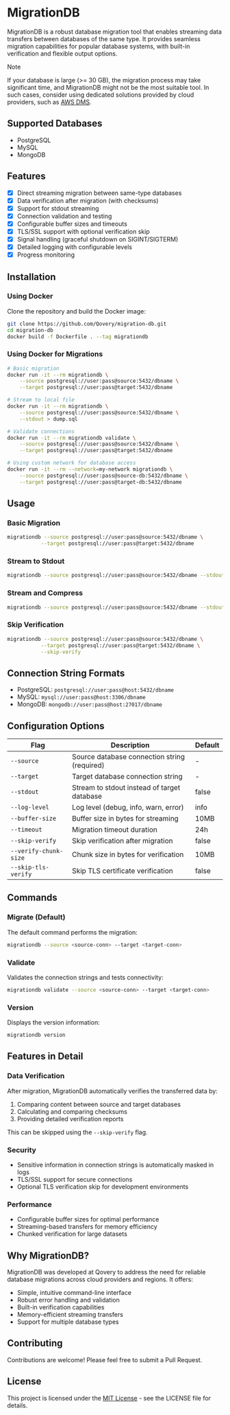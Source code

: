 # MigrationDB

MigrationDB is a robust database migration tool that enables streaming data transfers between databases of the same type. It provides seamless migration capabilities for popular database systems, with built-in verification and flexible output options.

> [!NOTE]  
> If your database is large (>= 30 GB), the migration process may take significant time, and MigrationDB might not be the most suitable tool. In such cases, consider using dedicated solutions provided by cloud providers, such as [AWS DMS](https://docs.aws.amazon.com/dms/latest/userguide/Welcome.html).

## Supported Databases

- PostgreSQL
- MySQL
- MongoDB

## Features

- [x] Direct streaming migration between same-type databases
- [x] Data verification after migration (with checksums)
- [x] Support for stdout streaming
- [x] Connection validation and testing
- [x] Configurable buffer sizes and timeouts
- [x] TLS/SSL support with optional verification skip
- [x] Signal handling (graceful shutdown on SIGINT/SIGTERM)
- [x] Detailed logging with configurable levels
- [x] Progress monitoring

## Installation

### Using Docker

Clone the repository and build the Docker image:

```bash
git clone https://github.com/Qovery/migration-db.git
cd migration-db
docker build -f Dockerfile . --tag migrationdb
```

### Using Docker for Migrations

```bash
# Basic migration
docker run -it --rm migrationdb \
    --source postgresql://user:pass@source:5432/dbname \
    --target postgresql://user:pass@target:5432/dbname

# Stream to local file
docker run -it --rm migrationdb \
    --source postgresql://user:pass@source:5432/dbname \
    --stdout > dump.sql

# Validate connections
docker run -it --rm migrationdb validate \
    --source postgresql://user:pass@source:5432/dbname \
    --target postgresql://user:pass@target:5432/dbname

# Using custom network for database access
docker run -it --rm --network=my-network migrationdb \
    --source postgresql://user:pass@source-db:5432/dbname \
    --target postgresql://user:pass@target-db:5432/dbname
```

## Usage

### Basic Migration

```bash
migrationdb --source postgresql://user:pass@source:5432/dbname \
           --target postgresql://user:pass@target:5432/dbname
```

### Stream to Stdout

```bash
migrationdb --source postgresql://user:pass@source:5432/dbname --stdout > dump.sql
```

### Stream and Compress

```bash
migrationdb --source postgresql://user:pass@source:5432/dbname --stdout | gzip > dump.sql.gz
```

### Skip Verification

```bash
migrationdb --source postgresql://user:pass@source:5432/dbname \
           --target postgresql://user:pass@target:5432/dbname \
           --skip-verify
```

## Connection String Formats

- PostgreSQL: `postgresql://user:pass@host:5432/dbname`
- MySQL: `mysql://user:pass@host:3306/dbname`
- MongoDB: `mongodb://user:pass@host:27017/dbname`

## Configuration Options

| Flag                  | Description                                  | Default |
|-----------------------|----------------------------------------------|---------|
| `--source`            | Source database connection string (required) | -       |
| `--target`            | Target database connection string            | -       |
| `--stdout`            | Stream to stdout instead of target database  | false   |
| `--log-level`         | Log level (debug, info, warn, error)         | info    |
| `--buffer-size`       | Buffer size in bytes for streaming           | 10MB    |
| `--timeout`           | Migration timeout duration                   | 24h     |
| `--skip-verify`       | Skip verification after migration            | false   |
| `--verify-chunk-size` | Chunk size in bytes for verification         | 10MB    |
| `--skip-tls-verify`   | Skip TLS certificate verification            | false   |

## Commands

### Migrate (Default)

The default command performs the migration:

```bash
migrationdb --source <source-conn> --target <target-conn>
```

### Validate

Validates the connection strings and tests connectivity:

```bash
migrationdb validate --source <source-conn> --target <target-conn>
```

### Version

Displays the version information:

```bash
migrationdb version
```

## Features in Detail

### Data Verification

After migration, MigrationDB automatically verifies the transferred data by:

1. Comparing content between source and target databases
2. Calculating and comparing checksums
3. Providing detailed verification reports

This can be skipped using the `--skip-verify` flag.

### Security

- Sensitive information in connection strings is automatically masked in logs
- TLS/SSL support for secure connections
- Optional TLS verification skip for development environments

### Performance

- Configurable buffer sizes for optimal performance
- Streaming-based transfers for memory efficiency
- Chunked verification for large datasets

## Why MigrationDB?

MigrationDB was developed at Qovery to address the need for reliable database migrations across cloud providers and regions. It offers:

- Simple, intuitive command-line interface
- Robust error handling and validation
- Built-in verification capabilities
- Memory-efficient streaming transfers
- Support for multiple database types

## Contributing

Contributions are welcome! Please feel free to submit a Pull Request.

## License

This project is licensed under the [MIT License](LICENSE.md) - see the LICENSE file for details.
